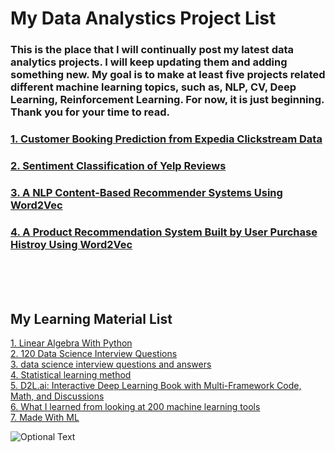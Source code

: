 # My Data Analystics Project List

###  This is the place that I will continually post my latest data analytics projects. I will keep updating them and adding something new. My goal is to make at least five projects related different machine learning topics, such as, NLP, CV, Deep Learning, Reinforcement Learning. For now, it is just beginning. Thank you for your time to read.
###  
###  
###  [1. Customer Booking Prediction from Expedia Clickstream Data](https://github.com/hopenjin/DataProject/blob/master/Hongpeng%20Jin_Project_Customer%20Booking%20Prediction%20from%20Expedia%20Clickstream%20Data.ipynb)
###  [2. Sentiment Classification of Yelp Reviews](https://github.com/hopenjin/DataProject/blob/master/Hongpeng%20Jin_Project_Sentiment%20Classification%20of%20Yelp%20Reviews.ipynb)
###  [3. A NLP Content-Based Recommender Systems Using Word2Vec](https://github.com/hopenjin/DataProject/blob/master/Hongpeng%20Jin_Project_A%20NLP%20Content-Based%20Recommender%20Systems%20%26%20Word2Vec.ipynb)
###  [4. A Product Recommendation System Built by User Purchase Histroy Using Word2Vec](https://github.com/hopenjin/DataProject/blob/master/Hongpeng%20Jin_Project_A%20Product%20Recommendation%20System%20using%20Word2vec.ipynb)



<br><br><br>
## My Learning Material List
[1. Linear Algebra With Python](https://github.com/MacroAnalyst/Linear_Algebra_With_Python)<br>
[2. 120 Data Science Interview Questions](https://github.com/kojino/120-Data-Science-Interview-Questions)<br>
[3. data science interview questions and answers](https://github.com/iamtodor/data-science-interview-questions-and-answers)<br>
[4. Statistical learning method](https://github.com/fengdu78/lihang-code)<br>
[5. D2L.ai: Interactive Deep Learning Book with Multi-Framework Code, Math, and Discussions](https://github.com/d2l-ai/d2l-en)<br>
[6. What I learned from looking at 200 machine learning tools](https://huyenchip.com/2020/06/22/mlops.html)<br>
[7. Made With ML](https://madewithml.com/)

![Optional Text](../master/setYouAsDataScienist.png)
